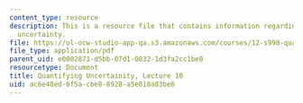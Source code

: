 ```yaml
---
content_type: resource
description: This is a resource file that contains information regarding quantifying
  uncertainty.
file: https://ol-ocw-studio-app-qa.s3.amazonaws.com/courses/12-s990-quantifying-uncertainty-fall-2012/ac6e48ed6f5acbe88928a5e018a83be6_MIT12_S990F12_Lecture10.pdf
file_type: application/pdf
parent_uid: e0002871-d5bb-07d1-0832-1d3fa2cc1be8
resourcetype: Document
title: Quantifying Uncertainity, Lecture 10
uid: ac6e48ed-6f5a-cbe8-8928-a5e018a83be6
---
```

